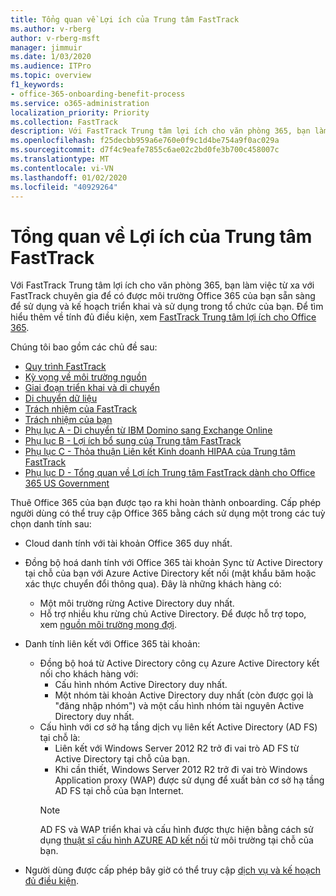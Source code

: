 ```yaml
---
title: Tổng quan về Lợi ích của Trung tâm FastTrack
ms.author: v-rberg
author: v-rberg-msft
manager: jimmuir
ms.date: 1/03/2020
ms.audience: ITPro
ms.topic: overview
f1_keywords:
- office-365-onboarding-benefit-process
ms.service: o365-administration
localization_priority: Priority
ms.collection: FastTrack
description: Với FastTrack Trung tâm lợi ích cho văn phòng 365, bạn làm việc từ xa với FastTrack chuyên gia để có được môi trường Office 365 của bạn sẵn sàng để sử dụng và kế hoạch triển khai và sử dụng trong tổ chức của bạn. Để tìm hiểu thêm về tính đủ điều kiện, xem FastTrack Trung tâm lợi ích cho Office 365.
ms.openlocfilehash: f25decbb959a6e760e0f9c1d4be754a9f0ac029a
ms.sourcegitcommit: d7f4c9eafe7855c6ae02c2bd0fe3b700c458007c
ms.translationtype: MT
ms.contentlocale: vi-VN
ms.lasthandoff: 01/02/2020
ms.locfileid: "40929264"
---
```

# <a name="fasttrack-center-benefit-overview"></a>Tổng quan về Lợi ích của Trung tâm FastTrack

Với FastTrack Trung tâm lợi ích cho văn phòng 365, bạn làm việc từ xa với FastTrack chuyên gia để có được môi trường Office 365 của bạn sẵn sàng để sử dụng và kế hoạch triển khai và sử dụng trong tổ chức của bạn. Để tìm hiểu thêm về tính đủ điều kiện, xem [FastTrack Trung tâm lợi ích cho Office 365](O365-fasttrack-benefit-for-office-365.md).
  
Chúng tôi bao gồm các chủ đề sau:
- [Quy trình FastTrack](O365-fasttrack-process.md) 
- [Kỳ vọng về môi trường nguồn](O365-source-environment-expectations.md)
- [Giai đoạn triển khai và di chuyển](O365-onboarding-and-migration.md)
- [Di chuyển dữ liệu](O365-data-migration.md)
- [Trách nhiệm của FastTrack](O365-fasttrack-responsibilities.md)
- [Trách nhiệm của bạn](O365-your-responsibilities.md) 
- [Phụ lục A - Di chuyển từ IBM Domino sang Exchange Online](O365-from-ibm-domino-to-exchange-online.md)
- [Phụ lục B - Lợi ích bổ sung của Trung tâm FastTrack](O365-fasttrack-additional-benefits.md)
- [Phụ lục C - Thỏa thuận Liên kết Kinh doanh HIPAA của Trung tâm FastTrack](O365-hipaa-business-associate-agreement.md)
- [Phụ lục D - Tổng quan về Lợi ích Trung tâm FastTrack dành cho Office 365 US Government](US-Gov-appendix-overview.md)
    
Thuê Office 365 của bạn được tạo ra khi hoàn thành onboarding. Cấp phép người dùng có thể truy cập Office 365 bằng cách sử dụng một trong các tuỳ chọn danh tính sau:
- Cloud danh tính với tài khoản Office 365 duy nhất.
- Đồng bộ hoá danh tính với Office 365 tài khoản Sync từ Active Directory tại chỗ của bạn với Azure Active Directory kết nối (mật khẩu băm hoặc xác thực chuyển đổi thông qua). Đây là những khách hàng có:
  - Một môi trường rừng Active Directory duy nhất.
  - Hỗ trợ nhiều khu rừng chủ Active Directory. Để được hỗ trợ topo, xem [nguồn môi trường mong đợi](O365-source-environment-expectations.md).
- Danh tính liên kết với Office 365 tài khoản:
  - Đồng bộ hoá từ Active Directory công cụ Azure Active Directory kết nối cho khách hàng với:
      - Cấu hình nhóm Active Directory duy nhất.
      - Một nhóm tài khoản Active Directory duy nhất (còn được gọi là "đăng nhập nhóm") và một cấu hình nhóm tài nguyên Active Directory duy nhất.
  - Cấu hình với cơ sở hạ tầng dịch vụ liên kết Active Directory (AD FS) tại chỗ là:
      - Liên kết với Windows Server 2012 R2 trở đi vai trò AD FS từ Active Directory tại chỗ của bạn.
      - Khi cần thiết, Windows Server 2012 R2 trở đi vai trò Windows Application proxy (WAP) được sử dụng để xuất bản cơ sở hạ tầng AD FS tại chỗ của bạn Internet.
    > [!NOTE]
    > AD FS và WAP triển khai và cấu hình được thực hiện bằng cách sử dụng [thuật sĩ cấu hình AZURE AD kết nối](https://go.microsoft.com/fwlink/?linkid=844794) từ môi trường tại chỗ của bạn. 
  
- Người dùng được cấp phép bây giờ có thể truy cập [dịch vụ và kế hoạch đủ điều kiện](M365-eligible-services-and-plans.md).
    

 
